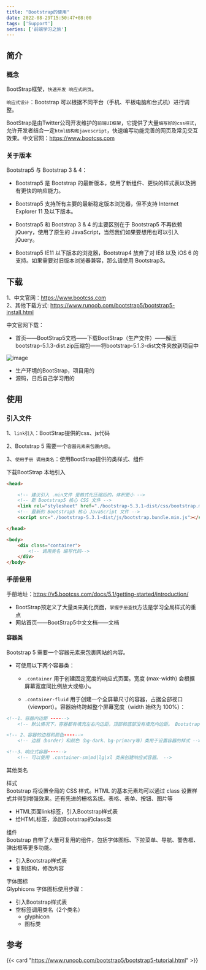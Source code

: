 ```yaml
---
title: "Bootstrap的使用"
date: 2022-08-29T15:50:47+08:00
tags: ['Support']
series: ['前端学习之旅']
---
```


## 简介
### 概念
BootStrap框架，`快速开发 响应式网页`。

`响应式设计`：Bootstrap 可以根据不同平台（手机、平板电脑和台式机）进行调整。

BootStrap是由Twitter公司开发维护的`前端UI框架`，它提供了大量`编写好的css样式`，允许开发者结合一定`html结构和javescript`，快速编写功能完善的网页及常见交互效果。中文官网：<https://www.bootcss.com>

### 关于版本
Bootstrap5 与 Bootstrap 3 & 4：

- Bootstrap5 是 Bootstrap 的最新版本，使用了新组件、更快的样式表以及拥有更快的响应能力。

- Bootstrap5 支持所有主要的最新稳定版本浏览器，但不支持 Internet Explorer 11 及以下版本。

- Bootstrap5 和 Bootstrap 3 & 4 的主要区别在于 Bootstrap5 不再依赖 jQuery，使用了原生的 JavaScript，当然我们如果要想用也可以引入 jQuery。

- Bootstrap5 IE11 以下版本的浏览器，Bootstrap4 放弃了对 IE8 以及 iOS 6 的支持。如果需要对旧版本浏览器兼容，那么请使用 Bootstrap3。

## 下载
1、中文官网：<https://www.bootcss.com>   
2、其他下载方式: <https://www.runoob.com/bootstrap5/bootstrap5-install.html> 

中文官网下载：  
- 首页——BootStrap5文档——下载BootStrap（生产文件）——解压bootstrap-5.1.3-dist.zip压缩包——将bootstrap-5.1.3-dist文件夹放到项目中

![image](https://cdn.staticaly.com/gh/MollyXu1995/molly-picx@master/20220825/image.39zy7rbwpz60.webp)

- 生产环境的BootStrap，项目用的
- 源码，日后自己学习用的

## 使用
### 引入文件
1、`link引入`：BootStrap提供的css、js代码  

2、Bootstrap 5 需要一个`容器元素来包裹内容`。

3、`使用手册 调用类名`：使用BootStrap提供的类样式、组件  

下载BootStrap 本地引入
```html
<head>

    <!-- 建议引入 .min文件 是格式化压缩后的，体积更小 -->
    <!-- 新 Bootstrap5 核心 CSS 文件 -->
    <link rel="stylesheet" href="./bootstrap-5.3.1-dist/css/bootstrap.min.css">
    <!-- 最新的 Bootstrap5 核心 JavaScript 文件 -->
    <script src="./bootstrap-5.3.1-dist/js/bootstrap.bundle.min.js"></script>

</head>

<body>
    <div class="container"> 
        <!-- 调用类名 编写代码-->
    </div>
</body>
```

### 手册使用  
手册地址：<https://v5.bootcss.com/docs/5.1/getting-started/introduction/>

- BootStrap预定义了大量`类`来美化页面，`掌握手册查找`方法是学习全局样式的重点
- 网站首页——BootStrap5中文文档——文档

#### 容器类   

Bootstrap 5 需要一个容器元素来包裹网站的内容。

- 可使用以下两个容器类：
    - `.container` 用于创建固定宽度的响应式页面。宽度 (max-width) 会根据屏幕宽度同比例放大或缩小。

    - `.container-fluid` 用于创建一个全屏幕尺寸的容器，占据全部视口（viewport）。容器始终跨越整个屏幕宽度（width 始终为 100%）：

```html
<!--1、容器内边距 ------>
    <!-- 默认情况下，容器都有填充左右内边距，顶部和底部没有填充内边距。 Bootstrap 提供了一些间距类用于填充边距。 比如 .pt-5 就是用于填充顶部内边距 -->

<!-- 2、容器的边框和颜色------>
    <!-- 边框（border）和颜色（bg-dark、bg-primary等）类用于设置容器的样式 -->

<!--3、响应式容器------>
    <!-- 可以使用 .container-sm|md|lg|xl 类来创建响应式容器。 -->
```


其他类名


样式  
Bootstrap 将设置全局的 CSS 样式。HTML 的基本元素均可以通过 class 设置样式并得到增强效果。还有先进的栅格系统。表格、表单、按钮、图片等
- HTML页面link标签，引入Bootstrap样式表
- 给HTML标签，添加Bootstrap的class类

组件  
Bootstrap 自带了大量可复用的组件，包括字体图标、下拉菜单、导航、警告框、弹出框等更多功能。
- 引入Bootstrap样式表
- 复制结构，修改内容

字体图标  
Glyphicons 字体图标使用步骤：
- 引入Bootstrap样式表
- 空标签调用类名（2个类名）
    - glyphicon
    - 图标类


## 参考   
{{< card "https://www.runoob.com/bootstrap5/bootstrap5-tutorial.html" >}}   
